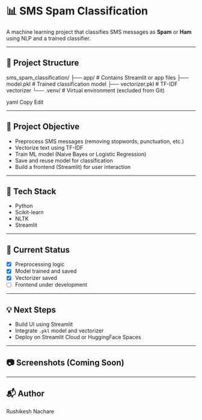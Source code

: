 # 📊 SMS Spam Classification

A machine learning project that classifies SMS messages as **Spam** or **Ham** using NLP and a trained classifier.

---

## 🚀 Project Structure

sms_spam_classification/
├── app/ # Contains Streamlit or app files
├── model.pkl # Trained classification model
├── vectorizer.pkl # TF-IDF vectorizer
└── .venv/ # Virtual environment (excluded from Git)

yaml
Copy
Edit

---

## 🎯 Project Objective

- Preprocess SMS messages (removing stopwords, punctuation, etc.)
- Vectorize text using TF-IDF
- Train ML model (Naive Bayes or Logistic Regression)
- Save and reuse model for classification
- Build a frontend (Streamlit) for user interaction

---

## 🧠 Tech Stack

- Python
- Scikit-learn
- NLTK
- Streamlit

---

## 📌 Current Status

- [x] Preprocessing logic
- [x] Model trained and saved
- [x] Vectorizer saved
- [ ] Frontend under development

---

## 💡 Next Steps

- Build UI using Streamlit
- Integrate `.pkl` model and vectorizer
- Deploy on Streamlit Cloud or HuggingFace Spaces

---

## 📷 Screenshots (Coming Soon)

---

## 📬 Author

Rushikesh Nachare  
